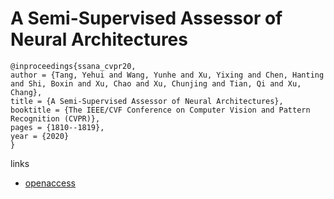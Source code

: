 # A Semi-Supervised Assessor of Neural Architectures

```
@inproceedings{ssana_cvpr20,
author = {Tang, Yehui and Wang, Yunhe and Xu, Yixing and Chen, Hanting and Shi, Boxin and Xu, Chao and Xu, Chunjing and Tian, Qi and Xu, Chang},
title = {A Semi-Supervised Assessor of Neural Architectures},
booktitle = {The IEEE/CVF Conference on Computer Vision and Pattern Recognition (CVPR)},
pages = {1810--1819},
year = {2020}
}
```

links
- [openaccess](http://openaccess.thecvf.com/content_CVPR_2020/html/Tang_A_Semi-Supervised_Assessor_of_Neural_Architectures_CVPR_2020_paper.html)
